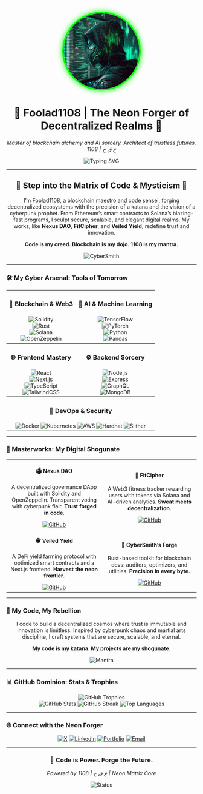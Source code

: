 <div align="center">
  <img src="https://raw.githubusercontent.com/Foolad1108/Foolad1108/main/image.jpeg" alt="Foolad1108 CyberSmith" width="200" style="border-radius:50%; border:4px solid #00FF00; box-shadow: 0 0 15px #00FF00;" />
  <h1>🧬 Foolad1108 | The Neon Forger of Decentralized Realms 🧬</h1>
  <p><em>Master of blockchain alchemy and AI sorcery. Architect of trustless futures. 1108 | غ ق ح</em></p>
  <img src="https://readme-typing-svg.herokuapp.com?font=Orbitron&color=00FF00&size=28¢er=true&vCenter=true&width=700&lines=Blockchain+Savant;Smart+Contract+Shinobi;DAO+Architect;Cyberpunk+Code+Sensei" alt="Typing SVG" />
</div>

---

<div align="center">
  <h2>🌌 Step into the Matrix of Code & Mysticism 🌌</h2>
  <p>I’m Foolad1108, a blockchain maestro and code sensei, forging decentralized ecosystems with the precision of a katana and the vision of a cyberpunk prophet. From Ethereum’s smart contracts to Solana’s blazing-fast programs, I sculpt secure, scalable, and elegant digital realms. My works, like <b>Nexus DAO</b>, <b>FitCipher</b>, and <b>Veiled Yield</b>, redefine trust and innovation.</p>
  <p><b>Code is my creed. Blockchain is my dojo. 1108 is my mantra.</b></p>
  <img src="https://img.shields.io/badge/CyberSmith-Neon_Forge-00FF00?style=for-the-badge&logo=git&logoColor=000000" alt="CyberSmith" />
</div>

---

### 🛠️ My Cyber Arsenal: Tools of Tomorrow

<table align="center" style="border: none;">
  <tr>
    <th><h3>🔗 Blockchain & Web3</h3></th>
    <th><h3>🤖 AI & Machine Learning</h3></th>
  </tr>
  <tr>
    <td align="center">
      <img src="https://img.shields.io/badge/Solidity-00FF00?style=flat-square&logo=solidity&logoColor=000000" alt="Solidity" /><br>
      <img src="https://img.shields.io/badge/Rust-FF00FF?style=flat-square&logo=rust&logoColor=FFFFFF" alt="Rust" /><br>
      <img src="https://img.shields.io/badge/Solana-0000FF?style=flat-square&logo=solana&logoColor=FFFFFF" alt="Solana" /><br>
      <img src="https://img.shields.io/badge/OpenZeppelin-FF0000?style=flat-square&logo=ethereum&logoColor=000000" alt="OpenZeppelin" />
    </td>
    <td align="center">
      <img src="https://img.shields.io/badge/TensorFlow-00FF00?style=flat-square&logo=tensorflow&logoColor=000000" alt="TensorFlow" /><br>
      <img src="https://img.shields.io/badge/PyTorch-FF00FF?style=flat-square&logo=pytorch&logoColor=FFFFFF" alt="PyTorch" /><br>
      <img src="https://img.shields.io/badge/Python-0000FF?style=flat-square&logo=python&logoColor=FFFFFF" alt="Python" /><br>
      <img src="https://img.shields.io/badge/Pandas-FF0000?style=flat-square&logo=pandas&logoColor=000000" alt="Pandas" />
    </td>
  </tr>
  <tr>
    <th><h3>🌐 Frontend Mastery</h3></th>
    <th><h3>⚙️ Backend Sorcery</h3></th>
  </tr>
  <tr>
    <td align="center">
      <img src="https://img.shields.io/badge/React-00FF00?style=flat-square&logo=react&logoColor=000000" alt="React" /><br>
      <img src="https://img.shields.io/badge/Next.js-FF00FF?style=flat-square&logo=next.js&logoColor=FFFFFF" alt="Next.js" /><br>
      <img src="https://img.shields.io/badge/TypeScript-0000FF?style=flat-square&logo=typescript&logoColor=FFFFFF" alt="TypeScript" /><br>
      <img src="https://img.shields.io/badge/TailwindCSS-FF0000?style=flat-square&logo=tailwindcss&logoColor=000000" alt="TailwindCSS" />
    </td>
    <td align="center">
      <img src="https://img.shields.io/badge/Node.js-00FF00?style=flat-square&logo=node.js&logoColor=000000" alt="Node.js" /><br>
      <img src="https://img.shields.io/badge/Express-FF00FF?style=flat-square&logo=express&logoColor=FFFFFF" alt="Express" /><br>
      <img src="https://img.shields.io/badge/GraphQL-0000FF?style=flat-square&logo=graphql&logoColor=FFFFFF" alt="GraphQL" /><br>
      <img src="https://img.shields.io/badge/MongoDB-FF0000?style=flat-square&logo=mongodb&logoColor=000000" alt="MongoDB" />
    </td>
  </tr>
  <tr>
    <th colspan="2"><h3>🔐 DevOps & Security</h3></th>
  </tr>
  <tr>
    <td colspan="2" align="center">
      <img src="https://img.shields.io/badge/Docker-00FF00?style=flat-square&logo=docker&logoColor=000000" alt="Docker" />
      <img src="https://img.shields.io/badge/Kubernetes-FF00FF?style=flat-square&logo=kubernetes&logoColor=FFFFFF" alt="Kubernetes" />
      <img src="https://img.shields.io/badge/AWS-0000FF?style=flat-square&logo=amazonaws&logoColor=FFFFFF" alt="AWS" />
      <img src="https://img.shields.io/badge/Hardhat-FF0000?style=flat-square&logo=ethereum&logoColor=000000" alt="Hardhat" />
      <img src="https://img.shields.io/badge/Slither-00FF00?style=flat-square&logo=python&logoColor=000000" alt="Slither" />
    </td>
  </tr>
</table>

---

### 🚀 Masterworks: My Digital Shogunate

<div align="center">
  <table style="border: none;">
    <tr>
      <td align="center">
        <h4>🗳️ Nexus DAO</h4>
        <p>A decentralized governance DApp built with Solidity and OpenZeppelin. Transparent voting with cyberpunk flair. <b>Trust forged in code.</b></p>
        <a href="https://github.com/Foolad1108/nexus-dao"><img src="https://img.shields.io/badge/GitHub-00FF00?style=flat-square&logo=github&logoColor=000000" alt="GitHub" /></a>
      </td>
      <td align="center">
        <h4>💪 FitCipher</h4>
        <p>A Web3 fitness tracker rewarding users with tokens via Solana and AI-driven analytics. <b>Sweat meets decentralization.</b></p>
        <a href="https://github.com/Foolad1108/fitcipher"><img src="https://img.shields.io/badge/GitHub-FF00FF?style=flat-square&logo=github&logoColor=FFFFFF" alt="GitHub" /></a>
      </td>
    </tr>
    <tr>
      <td align="center">
        <h4>🕵️ Veiled Yield</h4>
        <p>A DeFi yield farming protocol with optimized smart contracts and a Next.js frontend. <b>Harvest the neon frontier.</b></p>
        <a href="https://github.com/Foolad1108/veiled-yield"><img src="https://img.shields.io/badge/GitHub-0000FF?style=flat-square&logo=github&logoColor=FFFFFF" alt="GitHub" /></a>
      </td>
      <td align="center">
        <h4>🌌 CyberSmith’s Forge</h4>
        <p>Rust-based toolkit for blockchain devs: auditors, optimizers, and utilities. <b>Precision in every byte.</b></p>
        <a href="https://github.com/Foolad1108/cybersmith-forge"><img src="https://img.shields.io/badge/GitHub-FF0000?style=flat-square&logo=github&logoColor=000000" alt="GitHub" /></a>
      </td>
    </tr>
  </table>
</div>

---

### 🌟 My Code, My Rebellion

<div align="center">
  <p>I code to build a decentralized cosmos where trust is immutable and innovation is limitless. Inspired by cyberpunk chaos and martial arts discipline, I craft systems that are secure, scalable, and eternal.</p>
  <p><b>My code is my katana. My projects are my shogunate.</b></p>
  <img src="https://img.shields.io/badge/Mantra-1108_%7C_غ_ق_ح-00FF00?style=for-the-badge" alt="Mantra" />
</div>

---

### 📊 GitHub Dominion: Stats & Trophies

<div align="center">
  <img src="https://github-profile-trophy.vercel.app/?username=Foolad1108&theme=matrix&no-frame=true&margin-w=10&column=7" alt="GitHub Trophies" />
  <br />
  <img src="https://github-readme-stats.vercel.app/api?username=Foolad1108&show_icons=true&theme=radical&hide_border=true&bg_color=00000000&text_color=00FF00&icon_color=FF00FF" alt="GitHub Stats" />
  <img src="https://github-readme-streak-stats.herokuapp.com/?user=Foolad1108&theme=radical&hide_border=true&background=00000000&stroke=00FF00&ring=FF00FF&fire=FF0000&currStreakNum=00FF00&sideNums=00FF00&currStreakLabel=FF00FF&sideLabels=FF00FF" alt="GitHub Streak" />
  <img src="https://github-readme-stats.vercel.app/api/top-langs/?username=Foolad1108&layout=compact&theme=radical&hide_border=true&bg_color=00000000&text_color=00FF00&icon_color=FF00FF" alt="Top Languages" />
</div>

---

### 🌐 Connect with the Neon Forger

<div align="center">
  <a href="https://x.com/Foolad1108"><img src="https://img.shields.io/badge/X-00FF00?style=for-the-badge&logo=x&logoColor=000000" alt="X" /></a>
  <a href="https://linkedin.com/in/foolad1108"><img src="https://img.shields.io/badge/LinkedIn-FF00FF?style=for-the-badge&logo=linkedin&logoColor=FFFFFF" alt="LinkedIn" /></a>
  <a href="https://foolad1108.github.io"><img src="https://img.shields.io/badge/Portfolio-0000FF?style=for-the-badge&logo=firefox&logoColor=FFFFFF" alt="Portfolio" /></a>
  <a href="mailto:foolad1108@cybersmith.io"><img src="https://img.shields.io/badge/Email-FF0000?style=for-the-badge&logo=gmail&logoColor=000000" alt="Email" /></a>
</div>

---

<div align="center">
  <h3>💾 Code is Power. Forge the Future.</h3>
  <p><em>Powered by 1108 | غ ق ح | Neon Matrix Core</em></p>
  <img src="https://img.shields.io/badge/Status-Building_the_Cosmos-00FF00?style=for-the-badge" alt="Status" />
</div>